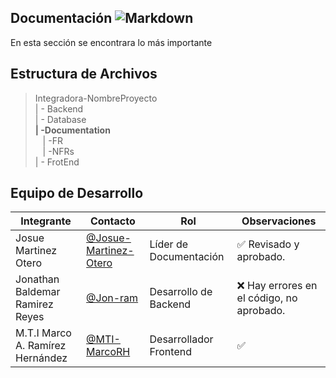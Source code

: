   ## Documentación  ![Markdown](https://img.shields.io/badge/Markdown-000000?style=for-the-badge&logo=markdown&logoColor=white)

  En esta sección se encontrara lo más importante 
  ## Estructura de Archivos

   >Integradora-NombreProyecto<br>
   >| - Backend <br>
   >| - Database<br>
   >**| -Documentation**<br>
   >&nbsp;&nbsp; | -FR<br>
   >&nbsp;&nbsp; | -NFRs<br>
   >| - FrotEnd

   ## Equipo de Desarrollo

   |Integrante|Contacto|Rol|Observaciones|
   |----------|--------|---|-------------|
   |Josue Martinez Otero|[@Josue-Martinez-Otero](https://github.com/Josue-Martinez-Otero)|Líder de Documentación|✅ Revisado y aprobado.|
   |Jonathan Baldemar Ramirez Reyes|[@Jon-ram](https://github.com/Jon-ram)|Desarrollo de Backend|❌ Hay errores en el código, no aprobado.|
   |M.T.I Marco A. Ramírez Hernández|[@MTI-MarcoRH](https://github.com/MTI-MarcoRH)|Desarrollador Frontend|✅|